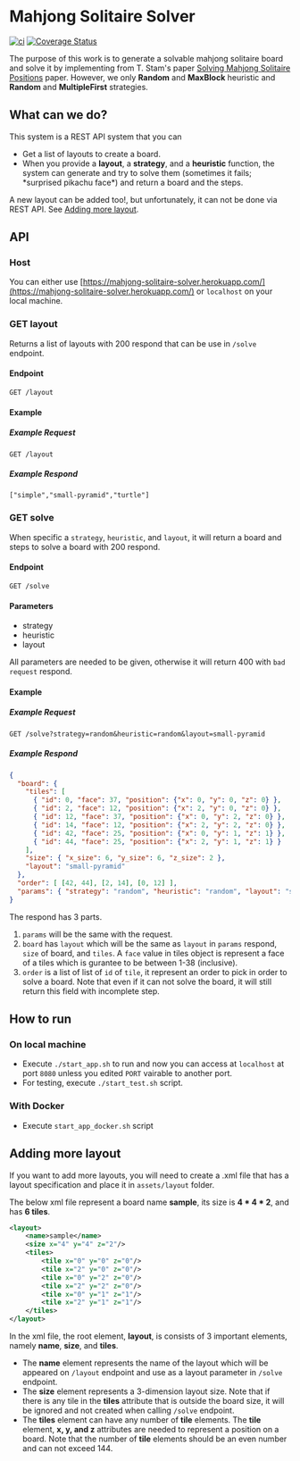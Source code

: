 # Mahjong Solitaire Solver

[![ci](https://github.com/cchaiyatad/mahjong-solitaire-solver/actions/workflows/ci.yml/badge.svg?branch=master)](https://github.com/cchaiyatad/mahjong-solitaire-solver/actions/workflows/ci.yml)
[![Coverage Status](https://coveralls.io/repos/github/cchaiyatad/mahjong-solitaire-solver/badge.svg?branch=master)](https://coveralls.io/github/cchaiyatad/mahjong-solitaire-solver?branch=master)

The purpose of this work is to generate a solvable mahjong solitaire board and solve it by implementing from T. Stam's paper [Solving Mahjong Solitaire Positions](http://iivq.net/scriptie/scriptie-bsc.pdf) paper. However, we only **Random** and **MaxBlock** heuristic and **Random** and **MultipleFirst** strategies.

## What can we do?

This system is a REST API system that you can

- Get a list of layouts to create a board.
- When you provide a **layout**, a **strategy**, and a **heuristic** function, the system can generate and try to solve them (sometimes it fails; \*surprised pikachu face\*) and return a board and the steps.

A new layout can be added too!, but unfortunately, it can not be done via REST API. See [Adding more layout](#adding-more-layout).

## API

### Host

You can either use [https://mahjong-solitaire-solver.herokuapp.com/](https://mahjong-solitaire-solver.herokuapp.com/) or `localhost` on your local machine.

### GET layout

Returns a list of layouts with 200 respond that can be use in `/solve` endpoint.

#### Endpoint

`GET /layout`

#### Example

##### Example Request

`GET /layout`

##### Example Respond

`["simple","small-pyramid","turtle"]`

### GET solve

When specific a `strategy`, `heuristic`, and `layout`, it will return a board and steps to solve a board with 200 respond.

#### Endpoint

`GET /solve`

#### Parameters

- strategy
- heuristic
- layout

All parameters are needed to be given, otherwise it will return 400 with `bad request` respond.

#### Example

##### Example Request

`GET /solve?strategy=random&heuristic=random&layout=small-pyramid`

##### Example Respond

``` JSON
{
  "board": {
    "tiles": [
      { "id": 0, "face": 37, "position": {"x": 0, "y": 0, "z": 0} },
      { "id": 2, "face": 12, "position": {"x": 2, "y": 0, "z": 0} },
      { "id": 12, "face": 37, "position": {"x": 0, "y": 2, "z": 0} },
      { "id": 14, "face": 12, "position": {"x": 2, "y": 2, "z": 0} },
      { "id": 42, "face": 25, "position": {"x": 0, "y": 1, "z": 1} },
      { "id": 44, "face": 25, "position": {"x": 2, "y": 1, "z": 1} }
    ],
    "size": { "x_size": 6, "y_size": 6, "z_size": 2 },
    "layout": "small-pyramid"
  },
  "order": [ [42, 44], [2, 14], [0, 12] ],
  "params": { "strategy": "random", "heuristic": "random", "layout": "small-pyramid" }
}
```

The respond has 3 parts. 

1. `params` will be the same with the request.
2. `board` has `layout` which will be the same as `layout` in `params` respond, `size` of board, and `tiles`. A `face` value in tiles object is represent a face of a tiles which is gurantee to be between 1-38 (inclusive).
3. `order` is a list of list of `id` of `tile`, it represent an order to pick in order to solve a board. Note that even if it can not solve the board, it will still return this field with incomplete step.


## How to run

### On local machine

- Execute `./start_app.sh` to run and now you can access at `localhost` at port `8080` unless you edited `PORT` vairable to another port.
- For testing, execute `./start_test.sh` script.

### With Docker

- Execute `start_app_docker.sh` script

## Adding more layout

If you want to add more layouts, you will need to create a .xml file that has a layout specification and place it in `assets/layout` folder.

The below xml file represent a board name **sample**, its size is  **4 \* 4 \* 2**, and has **6 tiles**.

``` xml
<layout>
    <name>sample</name>
    <size x="4" y="4" z="2"/>
    <tiles>
        <tile x="0" y="0" z="0"/>
        <tile x="2" y="0" z="0"/>
        <tile x="0" y="2" z="0"/>
        <tile x="2" y="2" z="0"/>
        <tile x="0" y="1" z="1"/>
        <tile x="2" y="1" z="1"/>
    </tiles>
</layout>
```

In the xml file, the root element, **layout**, is consists of 3 important elements, namely **name**, **size**, and **tiles**.

- The **name** element represents the name of the layout which will be appeared on `/layout` endpoint and use as a layout parameter in `/solve` endpoint.
- The **size** element represents a 3-dimension layout size. Note that if there is any tile in the **tiles** attribute that is outside the board size, it will be ignored and not created when calling `/solve` endpoint.
- The **tiles** element can have any number of **tile** elements. The **tile** element, **x, y, and z** attributes are needed to represent a position on a board. Note that the number of **tile** elements should be an even number and can not exceed 144.
